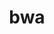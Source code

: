 ---
title: "bwa"
layout: cache
categories: [package, develop]
meta: {"versions": ["0.7.17"], "compilers": ["gcc@=7.3.1"], "oss": ["amzn2"], "platforms": ["linux"], "targets": ["aarch64", "neoverse_n1", "x86_64_v3"], "stacks": ["aws-isc", "aws-isc-aarch64", "root"], "num_specs": 6, "num_specs_by_stack": {"root": 6, "aws-isc-aarch64": 4, "aws-isc": 2}}
spec_details: [{"hash": "2pgn4fnjon67hk6potolw3ingkm7ghin", "compiler": "gcc@=7.3.1", "versions": ["0.7.17"], "os": "amzn2", "platform": "linux", "target": "aarch64", "variants": ["build_system=generic", "patches=66803e9"], "stacks": ["root", "aws-isc-aarch64"], "size": "-", "tarball": "https://binaries.spack.io/develop/build_cache/linux-amzn2-aarch64/gcc-7.3.1/bwa-0.7.17/linux-amzn2-aarch64-gcc-7.3.1-bwa-0.7.17-2pgn4fnjon67hk6potolw3ingkm7ghin.spack"}, {"hash": "6htfpsgw7vjem54rgcel76v5xzmd6sdm", "compiler": "gcc@=7.3.1", "versions": ["0.7.17"], "os": "amzn2", "platform": "linux", "target": "aarch64", "variants": ["build_system=generic", "patches=66803e9"], "stacks": ["root", "aws-isc-aarch64"], "size": "-", "tarball": "https://binaries.spack.io/develop/build_cache/linux-amzn2-aarch64/gcc-7.3.1/bwa-0.7.17/linux-amzn2-aarch64-gcc-7.3.1-bwa-0.7.17-6htfpsgw7vjem54rgcel76v5xzmd6sdm.spack"}, {"hash": "lx2covuy6ettgf2yst4ofcwv2hyhrjgk", "compiler": "gcc@=7.3.1", "versions": ["0.7.17"], "os": "amzn2", "platform": "linux", "target": "neoverse_n1", "variants": ["build_system=generic", "patches=66803e9"], "stacks": ["root", "aws-isc-aarch64"], "size": "-", "tarball": "https://binaries.spack.io/develop/build_cache/linux-amzn2-neoverse_n1/gcc-7.3.1/bwa-0.7.17/linux-amzn2-neoverse_n1-gcc-7.3.1-bwa-0.7.17-lx2covuy6ettgf2yst4ofcwv2hyhrjgk.spack"}, {"hash": "lwyojdyu3r65rqe2c6pxcxzjz6pivdh7", "compiler": "gcc@=7.3.1", "versions": ["0.7.17"], "os": "amzn2", "platform": "linux", "target": "neoverse_n1", "variants": ["build_system=generic", "patches=66803e9"], "stacks": ["root", "aws-isc-aarch64"], "size": "-", "tarball": "https://binaries.spack.io/develop/build_cache/linux-amzn2-neoverse_n1/gcc-7.3.1/bwa-0.7.17/linux-amzn2-neoverse_n1-gcc-7.3.1-bwa-0.7.17-lwyojdyu3r65rqe2c6pxcxzjz6pivdh7.spack"}, {"hash": "fakgc4v3do2oqzixnt254r2aig7y3azg", "compiler": "gcc@=7.3.1", "versions": ["0.7.17"], "os": "amzn2", "platform": "linux", "target": "x86_64_v3", "variants": ["build_system=generic"], "stacks": ["root", "aws-isc"], "size": "-", "tarball": "https://binaries.spack.io/develop/build_cache/linux-amzn2-x86_64_v3/gcc-7.3.1/bwa-0.7.17/linux-amzn2-x86_64_v3-gcc-7.3.1-bwa-0.7.17-fakgc4v3do2oqzixnt254r2aig7y3azg.spack"}, {"hash": "nx5faqvuphnspc5ttndxtczadocepvzo", "compiler": "gcc@=7.3.1", "versions": ["0.7.17"], "os": "amzn2", "platform": "linux", "target": "x86_64_v3", "variants": ["build_system=generic"], "stacks": ["root", "aws-isc"], "size": "-", "tarball": "https://binaries.spack.io/develop/build_cache/linux-amzn2-x86_64_v3/gcc-7.3.1/bwa-0.7.17/linux-amzn2-x86_64_v3-gcc-7.3.1-bwa-0.7.17-nx5faqvuphnspc5ttndxtczadocepvzo.spack"}]
---